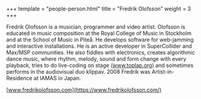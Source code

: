 +++
template = "people-person.html"
title = "Fredrik Olofsson"
weight = 3
+++

Fredrik Olofsson is a musician, programmer and video artist. Olofsson is educated in music composition at the Royal College of Music in Stockholm and at the School of Music in Piteå. He develops software for web-jamming and interactive installations. He is an active developer in SuperCollider and Max/MSP communities. He also fiddles with electronics, creates algorithmic dance music, where rhythm, melody, sound and form change with every playback, tries to do live-coding on stage (www.toplap.org) and sometimes performs in the audiovisual duo klippav. 2008 Fredrik was Artist-in-Residence at IAMAS in Japan.

[www.fredrikolofsson.com](https://www.fredrikolofsson.com/)
